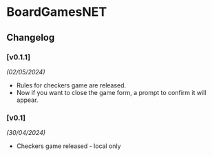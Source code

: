 # BoardGamesNET

## Changelog

### [v0.1.1]
*(02/05/2024)*
- Rules for checkers game are released.
- Now if you want to close the game form, a prompt to confirm it will appear.

### [v0.1]
*(30/04/2024)*
- Checkers game released - local only
